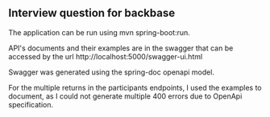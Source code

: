 ## **Interview question for backbase**

The application can be run using mvn spring-boot:run.

API's documents and their examples are in the swagger that can be accessed by the url http://localhost:5000/swagger-ui.html

Swagger was generated using the spring-doc openapi model.

For the multiple returns in the participants endpoints, I used the examples to document, as I could not generate multiple 400 errors due to OpenApi specification. 